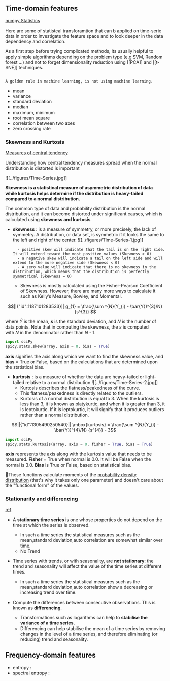 ## Time-domain features

[numpy Statistics](https://numpy.org/doc/stable/reference/routines.statistics.html)

Here are some of statistcal transforamtion that can b applied on time-serie  data  in order to investigate the feature space and to look deeper in the data dependency and correlation. 

As a first step before trying complicated methods, its usually helpful to apply simple algorithms depending on the problem type (e.g SVM, Random forest ...) and not to forget dimensionality reduction using [[PCA]] and [[t-SNE]] techniques.

```ad-note

A golden rule in machine learning, is not using machine learning. 
```

- mean 
- variance 
- standard deviation 
- median 
- maximum, minimum 
- root mean square 
- correlation between two axes 
- zero crossing rate 


### Skewness and Kurtosis

 [Measures of central tendency](https://www.turing.com/kb/calculating-skewness-and-kurtosis-in-python)

Understanding how central tendency measures spread when the normal distribution is distorted is important

![[../figures/Time-Series.jpg]]



**Skewness is a statistical measure of asymmetric distribution of data while kurtosis helps determine if the distribution is heavy-tailed compared to a normal distribution.**


The common type of data and probability distribution is the normal distribution, and it can become distorted under significant causes, which is calculated using **skewness and kurtosis**

- **skewness** :  is a measure of symmetry, or more precisely, the lack of symmetry. A distribution, or data set, is symmetric if it looks the same to the left and right of the center.
![[../figures/Time-Series-1.jpg]]

		- positive skew will indicate that the tail is on the right side. It will extend toward the most positive values (Skewness > 0)
		- a negative skew will indicate a tail on the left side and will extend to the more negative side (Skewness < 0)
		- A zero value will indicate that there is no skewness in the distribution, which means that the distribution is perfectly symmetrical (Skewness = 0)
	- Skewness is mostly calculated using the Fisher-Pearson Coefficient of Skewness. However, there are many more ways to calculate it such as Kelly’s Measure, Bowley, and Momental.
```math
||{"id":1187101283533}||

g_{1} = \frac{\sum ^{N}(Y_{i} - \bar{Y})^{3}/N} {s^{3}}

```
where $\bar{Y}$ is the mean, **_s_** is the standard deviation, and _N_ is the number of data points. Note that in computing the skewness, the _s_ is computed with _N_ in the denominator rather than _N_ - 1.
```python
import sciPy
spicy.stats.skew(array, axis = 0, bias = True)
```
**axis** signifies the axis along which we want to find the skewness value, and **bias** = True or False, based on the calculations that are determined upon the statistical bias.

- **kurtosis** : is a measure of whether the data are heavy-tailed or light-tailed relative to a normal distribution
![[../figures/Time-Series-2.jpg]]
	- Kurtosis describes the flatness/peakedness of the curve.
	- This flatness/peakedness is directly related to the outliers.
	- Kurtosis of a normal distribution is equal to 3. When the kurtosis is less than 3, it is known as platykurtic, and when it is greater than 3, it is leptokurtic. If it is leptokurtic, it will signify that it produces outliers rather than a normal distribution.
```math
||{"id":1305490250540}||

\mbox{kurtosis} = \frac{\sum ^{N}(Y_{i} - \bar{Y})^{4}/N} {s^{4}}  - 3
```
```python
import sciPy
spicy.stats.kurtosis(array, axis = 0, fisher = True, bias = True)
```

**axis** represents the axis along with the kurtosis value that needs to be measured.
**Fisher** = True when normal is 0.0. It will be False when the normal is 3.0. **Bias** is True or False, based on statistical bias.

🏹These functions calculate moments of the [probability density distribution](https://en.wikipedia.org/wiki/Probability_density_function) (that's why it takes only one parameter) and doesn't care about the "functional form" of the values.

### Stationarity and differencing
[ref](https://otexts.com/fpp2/stationarity.html)
* A **stationary time series** is one whose properties do not depend on the time at which the series is observed.
	* In such a time series the statistical measures such as the mean,standard deviation,auto correlation are somewhat similar over time.
	* No Trend

* Time series with trends, or with seasonality, are **not stationary**: the trend and seasonality will affect the value of the time series at different times.
	* In such a time series the statistical measures such as the mean,standard deviation,auto correlation show a decreasing or increasing trend over time.


* Compute the differences between consecutive observations. This is known as **differencing**.
	* Transformations such as logarithms can help to **stabilise the variance of a time series.**
	* Differencing can help stabilise the mean of a time series by removing changes in the level of a time series, and therefore eliminating (or reducing) trend and seasonality.

## Frequency-domain features
- entropy :
- spectral entropy :